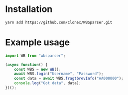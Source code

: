 # Installation
```sh
yarn add https://github.com/Clonex/WBSparser.git
```

# Example usage
```javascript
import WB from "wbsparser";

(async function() {
    const WBS = new WB();
    await WBS.login("Username", "Password");
    const data = await WBS.fragtbrevInfo("AA000000");
    console.log("Got data", data);
})();
```